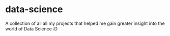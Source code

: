 # data-science
A collection of all all my projects that helped me gain greater insight into the world of Data Science :D

